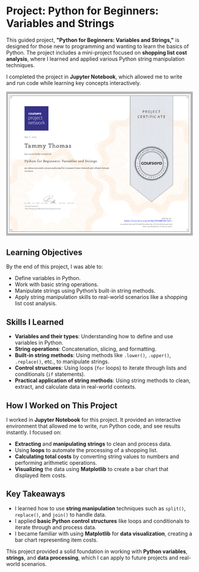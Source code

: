 # Project: Python for Beginners: Variables and Strings

This guided project, **"Python for Beginners: Variables and Strings,"** is designed for those new to programming and wanting to learn the basics of Python. The project includes a mini-project focused on **shopping list cost analysis**, where I learned and applied various Python string manipulation techniques. 

I completed the project in **Jupyter Notebook**, which allowed me to write and run code while learning key concepts interactively.

![](https://github.com/TammyTheAnalyst/Python-Variables-and-Strings/blob/main/Screenshot%20(4544).png)

## Learning Objectives
By the end of this project, I was able to:

- Define variables in Python.
- Work with basic string operations.
- Manipulate strings using Python’s built-in string methods.
- Apply string manipulation skills to real-world scenarios like a shopping list cost analysis.

## Skills I Learned
- **Variables and their types**: Understanding how to define and use variables in Python.
- **String operations**: Concatenation, slicing, and formatting.
- **Built-in string methods**: Using methods like `.lower()`, `.upper()`, `.replace()`, etc., to manipulate strings.
- **Control structures**: Using loops (`for` loops) to iterate through lists and conditionals (`if` statements).
- **Practical application of string methods**: Using string methods to clean, extract, and calculate data in real-world contexts.

## How I Worked on This Project
I worked in **Jupyter Notebook** for this project. It provided an interactive environment that allowed me to write, run Python code, and see results instantly. I focused on:
- **Extracting** and **manipulating strings** to clean and process data.
- Using **loops** to automate the processing of a shopping list.
- **Calculating total costs** by converting string values to numbers and performing arithmetic operations.
- **Visualizing** the data using **Matplotlib** to create a bar chart that displayed item costs.

## Key Takeaways
- I learned how to use **string manipulation** techniques such as `split()`, `replace()`, and `join()` to handle data.
- I applied **basic Python control structures** like loops and conditionals to iterate through and process data.
- I became familiar with using **Matplotlib** for **data visualization**, creating a bar chart representing item costs.

This project provided a solid foundation in working with **Python variables**, **strings**, and **data processing**, which I can apply to future projects and real-world scenarios.
